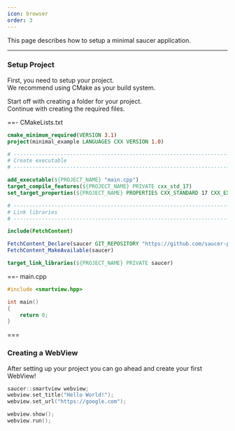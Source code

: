 ```yaml
---
icon: browser
order: 3
---
```


This page describes how to setup a minimal saucer application.

---

### Setup Project
First, you need to setup your project.  
We recommend using CMake as your build system.

Start off with creating a folder for your project.  
Continue with creating the required files.

==- CMakeLists.txt
```cmake
cmake_minimum_required(VERSION 3.1)
project(minimal_example LANGUAGES CXX VERSION 1.0)

# --------------------------------------------------------------------------------------------------------
# Create executable
# --------------------------------------------------------------------------------------------------------

add_executable(${PROJECT_NAME} "main.cpp")
target_compile_features(${PROJECT_NAME} PRIVATE cxx_std_17)
set_target_properties(${PROJECT_NAME} PROPERTIES CXX_STANDARD 17 CXX_EXTENSIONS OFF CXX_STANDARD_REQUIRED ON)

# --------------------------------------------------------------------------------------------------------
# Link libraries
# --------------------------------------------------------------------------------------------------------

include(FetchContent)

FetchContent_Declare(saucer GIT_REPOSITORY "https://github.com/saucer-project/saucer")
FetchContent_MakeAvailable(saucer)

target_link_libraries(${PROJECT_NAME} PRIVATE saucer)
```
==- main.cpp
```cpp
#include <smartview.hpp>

int main()
{
    return 0;
}
```
===

### Creating a WebView

After setting up your project you can go ahead and create your first WebView!  

```cpp
saucer::smartview webview;
webview.set_title("Hello World!");
webview.set_url("https://google.com");

webview.show();
webview.run();
```
